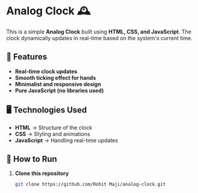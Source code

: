 # Analog Clock 🕰️

This is a simple **Analog Clock** built using **HTML, CSS, and JavaScript**. The clock dynamically updates in real-time based on the system's current time.

## 🚀 Features
- **Real-time clock updates**
- **Smooth ticking effect for hands**
- **Minimalist and responsive design**
- **Pure JavaScript (no libraries used)**

## 🖥️ Technologies Used
- **HTML** → Structure of the clock
- **CSS** → Styling and animations
- **JavaScript** → Handling real-time updates


## 📜 How to Run
1. **Clone this repository**  
   ```sh
   git clone https://github.com/Rohit Maji/analog-clock.git
